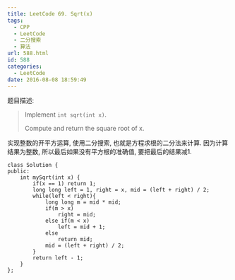 ```yaml
---
title: LeetCode 69. Sqrt(x)
tags:
  - CPP
  - LeetCode
  - 二分搜索
  - 算法
url: 588.html
id: 588
categories:
  - LeetCode
date: 2016-08-08 18:59:49
---
```

题目描述:

>Implement `int sqrt(int x)`.
>
>Compute and return the square root of x.

实现整数的开平方运算, 使用二分搜索, 也就是方程求根的二分法来计算. 因为计算结果为整数, 所以最后如果没有平方根的准确值, 要把最后的结果减1.

    class Solution {
    public:
        int mySqrt(int x) {
            if(x == 1) return 1;
            long long left = 1, right = x, mid = (left + right) / 2;
            while(left < right){
                long long m = mid * mid;
                if(m > x) 
                    right = mid;
                else if(m < x)
                    left = mid + 1;
                else 
                    return mid;
                mid = (left + right) / 2;
            }
            return left - 1;
        }
    };